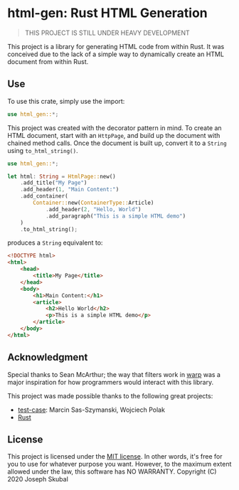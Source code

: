 html-gen: Rust HTML Generation
==============================

> THIS PROJECT IS STILL UNDER HEAVY DEVELOPMENT

This project is a library for generating HTML code from within Rust. It was conceived due to the 
lack of a simple way to dynamically create an HTML document from within Rust. 

## Use
To use this crate, simply use the import: 
```rust
use html_gen::*;
```

This project was created with the decorator pattern in mind. To create an HTML document, start with
an `HttpPage`, and build up the document with chained method calls. Once the document is built up,
convert it to a `String` using `to_html_string()`. 

```rust
use html_gen::*;

let html: String = HtmlPage::new()
    .add_title("My Page")
    .add_header(1, "Main Content:")
    .add_container(
        Container::new(ContainerType::Article)
            .add_header(2, "Hello, World")
            .add_paragraph("This is a simple HTML demo")
    )
    .to_html_string();
```

produces a `String` equivalent to:

```html
<!DOCTYPE html>
<html>
    <head>
        <title>My Page</title>
    </head>
    <body>
        <h1>Main Content:</h1>
        <article>
            <h2>Hello World</h2>
            <p>This is a simple HTML demo</p>
        </article>
    </body>
</html>
```

## Acknowledgment
Special thanks to Sean McArthur; the way that filters work in [warp](https://crates.io/crates/warp)
was a major inspiration for how programmers would interact with this library.

This project was made possible thanks to the following great projects:
* [test-case](https://crates.io/crates/test-case): Marcin Sas-Szymanski, Wojciech Polak
* [Rust](https://rust-lang.org)

## License
This project is licensed under the [MIT license](https://mit-license.org). In other words, it's
free for you to use for whatever purpose you want. However, to the maximum extent allowed under the
law, this software has NO WARRANTY.
Copyright (C) 2020 Joseph Skubal